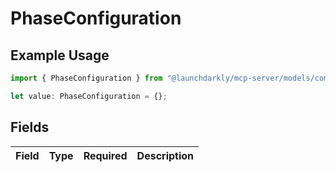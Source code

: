 # PhaseConfiguration

## Example Usage

```typescript
import { PhaseConfiguration } from "@launchdarkly/mcp-server/models/components";

let value: PhaseConfiguration = {};
```

## Fields

| Field       | Type        | Required    | Description |
| ----------- | ----------- | ----------- | ----------- |